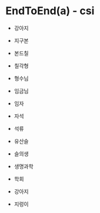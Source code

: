 # EndToEnd(a) - csi

- 강아지

- 지구본

- 본드칠

- 칠각형

- 형수님 

- 임금님

- 임자

- 자석 

- 석류

- 유산슬

- 슬의생

- 생명과학

- 학회 

- 강아지 

- 지렁이
